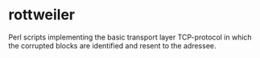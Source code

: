 # rottweiler
Perl scripts implementing the basic transport layer TCP-protocol in which the corrupted blocks are identified and resent to the adressee.
